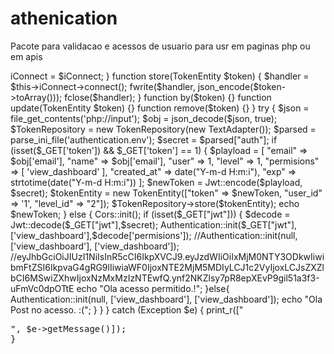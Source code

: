 # athenication
Pacote para validacao e acessos de usuario para usr em paginas php ou em apis 


<?php

use Commoms\Jwt;
use Middlewares\Cors;
use Commoms\TokenEntity;
use Interfaces\IConnect;
use Middlewares\Authentication;
use Interfaces\ITokenRepository;

error_reporting(E_ALL);
ini_set('display_errors', 1);



require_once "vendor/autoload.php";





interface IConnectDataBase extends IConnect
{
    function connect();
}


class TextAdapter implements IConnectDataBase
{
    function connect()
    {
        return fopen("demo.dat", 'w+');
    }
}

class TokenRepository implements ITokenRepository
{
    private $iConnect = null;
    function __construct(IConnectDataBase $iConnect)
    {
        $this->iConnect = $iConnect;
    }


    function store(TokenEntity $token)
    {
        $handler = $this->iConnect->connect();
        fwrite($handler, json_encode($token->toArray()));
        fclose($handler);
    }
    function by($token) {}
    function update(TokenEntity $token) {}
    function remove($token) {}
}






try {

    $json = file_get_contents('php://input');
    $obj = json_decode($json, true);

    $TokenRepository = new TokenRepository(new TextAdapter());
    $parsed = parse_ini_file('authentication.env');
    $secret = $parsed["auth"];


    if (isset($_GET['token']) && $_GET['token'] == 1) {
        $playload = [

            "email" => $obj['email'],
            "name" =>  $obj['email'],
            "user" => 1,
            "level" => 1,
            "permisions" => [
                'view_dashboard'
            ],
            "created_at" => date("Y-m-d H:m:i"),
            "exp" => strtotime(date("Y-m-d H:m:i"))

        ];
      
        $newToken = Jwt::encode($playload, $secret);
        $tokenEntity = new TokenEntity(["token" => $newToken, "user_id" => '1', "level_id" => "2"]);
        $TokenRepository->store($tokenEntity);
        echo $newToken;
    } else {
        Cors::init();
        if (isset($_GET["jwt"])) {
            $decode = Jwt::decode($_GET["jwt"],$secret);
            Authentication::init($_GET["jwt"], ['view_dashboard'],$decode['permisions']);
            //Authentication::init(null, ['view_dashboard'], ['view_dashboard']);
            //eyJhbGciOiJIUzI1NiIsInR5cCI6IkpXVCJ9.eyJzdWIiOiIxMjM0NTY3ODkwIiwibmFtZSI6IkpvaG4gRG9lIiwiaWF0IjoxNTE2MjM5MDIyLCJ1c2VyIjoxLCJsZXZlbCI6MSwiZXhwIjoxNzMxMzIzNTEwfQ.ynf2NKZlsy7pR8epXEvP9gil51a3f3-uFmVc0dpOTtE
            echo "Ola acesso permitido.!";
        }else{
            Authentication::init(null, ['view_dashboard'], ['view_dashboard']);
            echo "Ola Post no  acesso. :(";
        }
    }
} catch (Exception   $e) {
    print_r(["<pre>", $e->getMessage()]);
}

